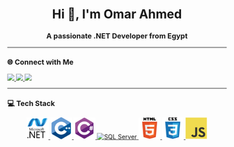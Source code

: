 <h1 align="center">Hi 👋, I'm Omar Ahmed</h1>
<h3 align="center">A passionate .NET Developer from Egypt</h3>

---

### 🌐 Connect with Me
<p align="left">
  <a href="mailto:mr.omar1500@gmail.com">
    <img src="https://img.shields.io/static/v1?message=Gmail&logo=gmail&label=&color=D14836&logoColor=white&labelColor=&style=for-the-badge" height="35" />
  </a>
  <a href="https://www.linkedin.com/in/0marahmed/" target="_blank">
    <img src="https://img.shields.io/static/v1?message=LinkedIn&logo=linkedin&label=&color=0077B5&logoColor=white&labelColor=&style=for-the-badge" height="35" />
  </a>
  <a href="https://discordapp.com/users/mromar0133" target="_blank">
    <img src="https://img.shields.io/static/v1?message=Discord&logo=discord&label=&color=7289DA&logoColor=white&labelColor=&style=for-the-badge" height="35" />
  </a>
</p>

---
<!-- 
### 🏆 GitHub Trophies
<p align="center">
  <img src="https://github-profile-trophy.vercel.app/?username=mromarr&theme=dracula&margin-w=10&margin-h=10" alt="GitHub Trophies"/>
</p>

---
-->


### 💻 Tech Stack
<p align="center">
  <a href="https://dotnet.microsoft.com/" target="_blank"> 
    <img src="https://raw.githubusercontent.com/devicons/devicon/master/icons/dot-net/dot-net-original-wordmark.svg" alt=".NET" width="50" height="50"/> 
  </a>
    <a href="https://www.w3schools.com/cpp/" target="_blank"> 
    <img src="https://raw.githubusercontent.com/devicons/devicon/master/icons/cplusplus/cplusplus-original.svg" alt="C++" width="50" height="50"/> 
  </a>
  <a href="https://learn.microsoft.com/en-us/dotnet/csharp/" target="_blank"> 
    <img src="https://raw.githubusercontent.com/devicons/devicon/master/icons/csharp/csharp-original.svg" alt="C#" width="50" height="50"/> 
  </a>
  <a href="https://www.microsoft.com/en-us/sql-server" target="_blank"> 
    <img src="https://www.svgrepo.com/show/303229/microsoft-sql-server-logo.svg" alt="SQL Server" width="50" height="50"/> 
  </a>
  <a href="https://www.w3.org/html/" target="_blank"> 
    <img src="https://raw.githubusercontent.com/devicons/devicon/master/icons/html5/html5-original-wordmark.svg" alt="HTML5" width="50" height="50"/> 
  </a>
  <a href="https://www.w3schools.com/css/" target="_blank"> 
    <img src="https://raw.githubusercontent.com/devicons/devicon/master/icons/css3/css3-original-wordmark.svg" alt="CSS3" width="50" height="50"/> 
  </a>
  <a href="https://developer.mozilla.org/en-US/docs/Web/JavaScript" target="_blank"> 
    <img src="https://raw.githubusercontent.com/devicons/devicon/master/icons/javascript/javascript-original.svg" alt="JavaScript" width="50" height="50"/> 
  </a>
</p>




